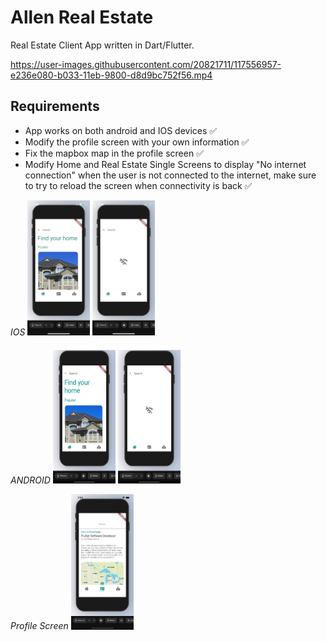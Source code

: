 # Allen Real Estate

Real Estate Client App written in Dart/Flutter.

https://user-images.githubusercontent.com/20821711/117556957-e236e080-b033-11eb-9800-d8d9bc752f56.mp4

## Requirements
- App works on both android and IOS devices ✅
- Modify the profile screen with your own information ✅
- Fix the mapbox map in the profile screen ✅
- Modify Home and Real Estate Single Screens to display "No internet connection" when the user is not connected to the internet, make sure to try to reload the screen when connectivity is back ✅



*IOS*
<img src="screenshots/IphoneWifi.PNG" width="100" >    <img src="screenshots/IphoneW:OWifi.PNG" width="100" > 

*ANDROID*
<img src="screenshots/AndroidWithWifi.JPG" width="100" height="220" >     <img src="screenshots/AndroidW:OWifi.JPG" width="100" height="220" > 

*Profile Screen*
<img src="screenshots/ProfileScreen.png" width="100" >




